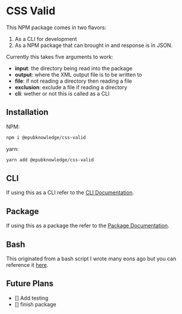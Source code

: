 # CSS Valid

This NPM package comes in two flavors:

1. As a CLI for development
2. As a NPM package that can brought in and response is in JSON.

Currently this takes five arguments to work:

- **input**: the directory being read into the package
- **output**: where the XML output file is to be written to
- **file**: if not reading a directory then reading a file
- **exclusion**: exclude a file if reading a directory
- **cli**: wether or not this is called as a CLI

## Installation

NPM:

```bash
npm i @epubknowledge/css-valid
```

yarn:

```bash
yarn add @epubknowledge/css-valid
```

## CLI

If using this as a CLI refer to the [CLI Documentation](./cli.md).

## Package

If using this as a package the refer to the [Package Documentation](./package.md).

## Bash

This originated from a bash script I wrote many eons ago but you can reference it [here](./bash/cssvalid.sh).

## Future Plans

- [] Add testing
- [] finish package
